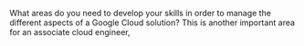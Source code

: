  What areas do you need to develop your skills in order to manage the different aspects of a Google Cloud solution? This is another important area for an associate cloud engineer,